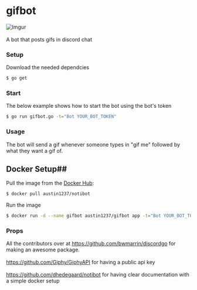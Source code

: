 # gifbot
![Imgur](https://media.giphy.com/media/uLECAddeoL93q/giphy.gif)<br><br>
A bot that posts gifs in discord chat

### Setup
Download the needed dependcies

```sh
$ go get
```

### Start
The below example shows how to start the bot using the bot's token

```sh
$ go run gifbot.go -t="Bot YOUR_BOT_TOKEN"
```

### Usage
The bot will send a gif whenever someone types in "gif me" followed by what they want a gif of.


## Docker Setup##

Pull the image from the [Docker Hub](https://hub.docker.com/r/austin1237/gifbot/):
```sh
$ docker pull austin1237/notibot
```

Run the image
```sh
$ docker run -d --name gifbot austin1237/gifbot app -t="Bot YOUR_BOT_TOKEN"
```

### Props
All the contributors over at https://github.com/bwmarrin/discordgo for making an awesome package.<br><br>
https://github.com/Giphy/GiphyAPI for having a public api key<br><br>
https://github.com/dhedegaard/notibot for having clear documentation with a simple docker setup

